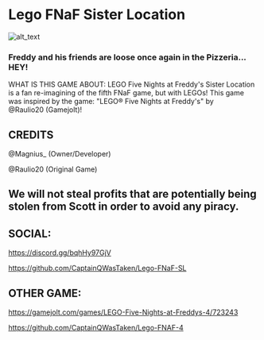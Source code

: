 # Lego FNaF Sister Location
![alt_text](https://cdn.discordapp.com/attachments/983306517279297627/984446417445728336/sist.jpg)
### Freddy and his friends are loose once again in the Pizzeria... HEY!

WHAT IS THIS GAME ABOUT:
LEGO Five Nights at Freddy's Sister Location is a fan re-imagining of the fifth FNaF game, but with LEGOs!
This game was inspired by the game: "LEGO® Five Nights at Freddy's" by @Raulio20 (Gamejolt)!


## CREDITS

@Magnius_ (Owner/Developer)

@Raulio20 (Original Game)

## We will not steal profits that are potentially being stolen from Scott in order to avoid any piracy.


## SOCIAL:

https://discord.gg/bqhHy97GjV

https://github.com/CaptainQWasTaken/Lego-FNaF-SL

## OTHER GAME:

https://gamejolt.com/games/LEGO-Five-Nights-at-Freddys-4/723243

https://github.com/CaptainQWasTaken/Lego-FNAF-4

